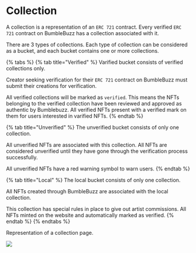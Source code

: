 # Collection

A collection is a representation of an `ERC 721` contract. Every verified `ERC 721` contract on BumbleBuzz has a collection associated with it.

There are 3 types of collections. Each type of collection can be considered as a bucket, and each bucket contains one or more collections.

{% tabs %}
{% tab title="Verified" %}
Varified bucket consists of verified collections only.

Creator seeking verification for their `ERC 721` contract on BumbleBuzz must submit their creations for verification.

All verified collections will be marked as `verified`. This means the NFTs belonging to the verified collection have been reviewed and approved as authentic by Bumblebuzz. All verified NFTs present with a verified mark on them for users interested in varified NFTs.&#x20;
{% endtab %}

{% tab title="Unverified" %}
The unverified bucket consists of only one collection.&#x20;

All unverified NFTs are associated with this collection. All NFTs are considered unverified until they have gone through the verification process successfully.

All unverified NFTs have a red warning symbol to warn users.
{% endtab %}

{% tab title="Local" %}
The local bucket consists of only one collection.

All NFTs created through BumbleBuzz are associated with the local collection.&#x20;

This collection has special rules in place to give out artist commissions. All NFTs minted on the website and automatically marked as verified.
{% endtab %}
{% endtabs %}

Representation of a collection page.

![](../.gitbook/assets/collection\_page.png)

